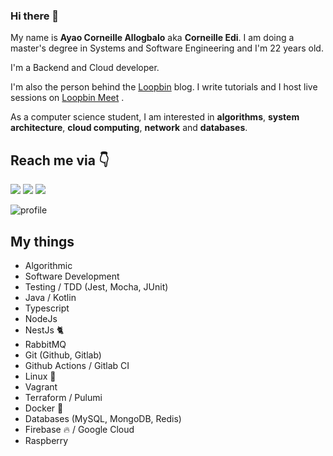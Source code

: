 ### Hi there 👋

My name is **Ayao Corneille Allogbalo** aka **Corneille Edi**. I am doing a master's degree in Systems and Software Engineering and I'm 22 years old.

I'm a Backend and Cloud developer.

I'm also the person behind the [Loopbin](https://loopbin.dev) blog. I write tutorials and I host live sessions on [Loopbin Meet](https://meet.loopbin.dev) .

As a computer science student, I am interested in **algorithms**, **system architecture**, **cloud computing**, **network** and **databases**.

## Reach me via 👇

[<img src="https://img.shields.io/badge/LinkedIn-%2312100E.svg?&style=for-the-badge&logo=medium&logoColor=white&color=black" />](https://www.linkedin.com/in/ayao-corneille-allogbalo)
[<img src="https://img.shields.io/badge/twitter-%231DA1F2.svg?&style=for-the-badge&logo=twitter&logoColor=white&color=black" />](https://twitter.com/CorneilleEdi) 
[<img src ="https://img.shields.io/badge/website-%23.svg?&style=for-the-badge&logo=&logoColor=white%22&color=black">](https://loopbin.dev)

<img src="https://github-readme-stats.vercel.app/api?username=CorneilleEdi&hide_border=true&show_icons=true&title_color=ffffff&icon_color=ffffff&text_color=ffffff&bg_color=091012" alt="profile">

## My things
- Algorithmic
- Software Development
- Testing / TDD (Jest, Mocha, JUnit)
- Java / Kotlin
- Typescript
- NodeJs
- NestJs 🐈
- RabbitMQ
- Git (Github, Gitlab)
- Github Actions / Gitlab CI
- Linux 🐧
- Vagrant
- Terraform / Pulumi
- Docker 🐳
- Databases (MySQL, MongoDB, Redis)
- Firebase 🔥 / Google Cloud
- Raspberry
